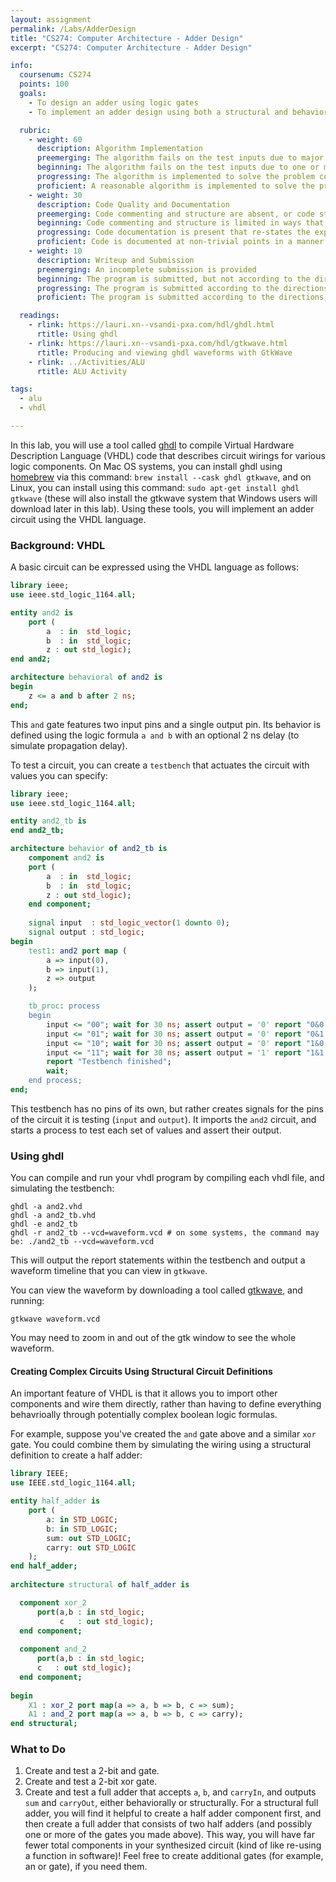 ```yaml
---
layout: assignment
permalink: /Labs/AdderDesign
title: "CS274: Computer Architecture - Adder Design"
excerpt: "CS274: Computer Architecture - Adder Design"

info:
  coursenum: CS274
  points: 100
  goals:
    - To design an adder using logic gates
    - To implement an adder design using both a structural and behavioral approach using VHDL

  rubric:
    - weight: 60
      description: Algorithm Implementation
      preemerging: The algorithm fails on the test inputs due to major issues, or the program fails to compile and/or run
      beginning: The algorithm fails on the test inputs due to one or more minor issues
      progressing: The algorithm is implemented to solve the problem correctly according to given test inputs, but would fail if executed in a general case due to a minor issue or omission in the algorithm design or implementation
      proficient: A reasonable algorithm is implemented to solve the problem which correctly solves the problem according to the given test inputs, and would be reasonably expected to solve the problem in the general case
    - weight: 30
      description: Code Quality and Documentation
      preemerging: Code commenting and structure are absent, or code structure departs significantly from best practice, and/or the code departs significantly from the style guide
      beginning: Code commenting and structure is limited in ways that reduce the readability of the program, and/or there are minor departures from the style guide
      progressing: Code documentation is present that re-states the explicit code definitions, and/or code is written that mostly adheres to the style guide
      proficient: Code is documented at non-trivial points in a manner that enhances the readability of the program, and code is written according to the style guide
    - weight: 10
      description: Writeup and Submission
      preemerging: An incomplete submission is provided
      beginning: The program is submitted, but not according to the directions in one or more ways (for example, because it is lacking a readme writeup)
      progressing: The program is submitted according to the directions with a minor omission or correction needed, and with at least superficial responses to the bolded questions throughout
      proficient: The program is submitted according to the directions, including a readme writeup describing the solution, and thoughtful answers to the bolded questions throughout

  readings:
    - rlink: https://lauri.xn--vsandi-pxa.com/hdl/ghdl.html
      rtitle: Using ghdl
    - rlink: https://lauri.xn--vsandi-pxa.com/hdl/gtkwave.html
      rtitle: Producing and viewing ghdl waveforms with GtkWave
    - rlink: ../Activities/ALU
      rtitle: ALU Activity

tags:
  - alu
  - vhdl

---
```


In this lab, you will use a tool called [ghdl](http://ghdl.free.fr/download.html) to compile Virtual Hardware Description Language (VHDL) code that describes circuit wirings for various logic components.  On Mac OS systems, you can install ghdl using [homebrew](https://brew.sh/) via this command: `brew install --cask ghdl gtkwave`, and on Linux, you can install using this command: `sudo apt-get install ghdl gtkwave` (these will also install the gtkwave system that Windows users will download later in this lab).  Using these tools, you will implement an adder circuit using the VHDL language.

### Background: VHDL

A basic circuit can be expressed using the VHDL language as follows:

```vhdl
library ieee;
use ieee.std_logic_1164.all;

entity and2 is
    port (
        a  : in  std_logic;
        b  : in  std_logic;
        z : out std_logic);
end and2;

architecture behavioral of and2 is
begin
    z <= a and b after 2 ns;
end;
```

This `and` gate features two input pins and a single output pin.  Its behavior is defined using the logic formula `a and b` with an optional 2 ns delay (to simulate propagation delay).

To test a circuit, you can create a `testbench` that actuates the circuit with values you can specify:

```vhdl
library ieee;
use ieee.std_logic_1164.all;

entity and2_tb is
end and2_tb;

architecture behavior of and2_tb is
    component and2 is
    port (
        a  : in  std_logic;
        b  : in  std_logic;
        z : out std_logic);    
    end component;
    
    signal input  : std_logic_vector(1 downto 0);
    signal output : std_logic;
begin
    test1: and2 port map (
        a => input(0),
        b => input(1),
        z => output
    );

    tb_proc: process
    begin
        input <= "00"; wait for 30 ns; assert output = '0' report "0&0 failed";
        input <= "01"; wait for 30 ns; assert output = '0' report "0&1 failed";
        input <= "10"; wait for 30 ns; assert output = '0' report "1&0 failed";
        input <= "11"; wait for 30 ns; assert output = '1' report "1&1 failed";
        report "Testbench finished";
        wait;
    end process;
end;
```

This testbench has no pins of its own, but rather creates signals for the pins of the circuit it is testing (`input` and `output`).  It imports the `and2` circuit, and starts a process to test each set of values and assert their output.

### Using ghdl

You can compile and run your vhdl program by compiling each vhdl file, and simulating the testbench:

```
ghdl -a and2.vhd
ghdl -a and2_tb.vhd
ghdl -e and2_tb
ghdl -r and2_tb --vcd=waveform.vcd # on some systems, the command may be: ./and2_tb --vcd=waveform.vcd
```
This will output the report statements within the testbench and output a waveform timeline that you can view in `gtkwave`.

You can view the waveform by downloading a tool called [gtkwave](https://sourceforge.net/projects/gtkwave/), and running:

```
gtkwave waveform.vcd
```

You may need to zoom in and out of the gtk window to see the whole waveform.

#### Creating Complex Circuits Using Structural Circuit Definitions

An important feature of VHDL is that it allows you to import other components and wire them directly, rather than having to define everything behavrioally through potentially complex boolean logic formulas.

For example, suppose you've created the `and` gate above and a similar `xor` gate.  You could combine them by simulating the wiring using a structural definition to create a half adder:

```vhdl
library IEEE;
use IEEE.std_logic_1164.all;

entity half_adder is
	port (
		a: in STD_LOGIC;
		b: in STD_LOGIC;
		sum: out STD_LOGIC;
		carry: out STD_LOGIC
	);
end half_adder;
  
architecture structural of half_adder is	

  component xor_2
	  port(a,b : in std_logic;
	       c   : out std_logic);
  end component;
  
  component and_2
	  port(a,b : in std_logic;
	  c   : out std_logic);
  end component;
  
begin
	X1 : xor_2 port map(a => a, b => b, c => sum);
	A1 : and_2 port map(a => a, b => b, c => carry);
end structural;
```

### What to Do

1. Create and test a 2-bit and gate.
2. Create and test a 2-bit xor gate.
3. Create and test a full adder that accepts `a`, `b`, and `carryIn`, and outputs `sum` and `carryOut`, either behaviorally or structurally.  For a structural full adder, you will find it helpful to create a half adder component first, and then create a full adder that consists of two half adders (and possibly one or more of the gates you made above).  This way, you will have far fewer total components in your synthesized circuit (kind of like re-using a function in software)!  Feel free to create additional gates (for example, an or gate), if you need them.
